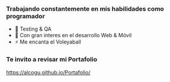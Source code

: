 
### Trabajando constantemente en mis habilidades como programador

- 🌱 Testing & QA
- 🤔 Con gran interes en el desarrollo Web & Móvil
- ⚡ Me encanta el Voleyaball

###  Te invito a revisar mi Portafolio

https://alcogu.github.io/Portafolio/
